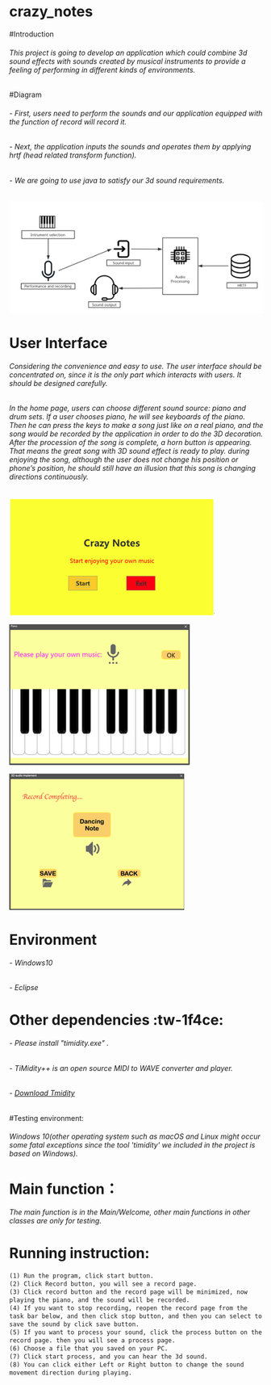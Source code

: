 # crazy_notes
#Introduction
###### This project is going to develop an application which could combine 3d sound effects with sounds created by musical instruments to provide a feeling of performing in different kinds of environments.

#Diagram 

###### - First, users need to perform the sounds and our application equipped with the function of record will record it.
###### - Next, the application inputs the sounds and operates them by applying hrtf (head related transform function). 
###### - We are going to use java to satisfy our 3d sound requirements.
![](https://github.com/b1b2ttt/images/blob/master/crazy_note_01.png?raw=true)

# User Interface 
###### Considering the convenience and easy to use. The user interface should be concentrated on, since it is the only part which interacts with users. It should be designed carefully.
###### In the home page, users can choose different sound source: piano and drum sets. If a user chooses piano, he will see keyboards of the piano. Then he can press the keys to make a song just like on a real piano, and the song would be recorded by the application in order to do the 3D decoration. After the procession of the song is complete, a horn button is appearing. That means the great song with 3D sound effect is ready to play. during enjoying the song, although the user does not change his position or phone’s position, he should still have an illusion that this song is changing directions continuously.
![](https://github.com/b1b2ttt/images/blob/master/crazy_note_02.png?raw=true)   

![](https://github.com/b1b2ttt/images/blob/master/crazy_note_03.png?raw=true)     

![](https://github.com/b1b2ttt/images/blob/master/crazy_note_05.png?raw=true)

# Environment 
###### - Windows10
###### - Eclipse
# Other dependencies :tw-1f4ce:
###### - Please install  "timidity.exe" . 
###### - TiMidity++ is an open source MIDI to WAVE converter and player.
###### - [Download Tmidity](https://sourceforge.net/projects/timidity/ "download Tmidity")

#Testing environment: 
###### Windows 10(other operating system such as macOS and Linux might occur some fatal exceptions since the tool    'timidity' we included in the project is based on Windows).

# Main function：
###### The main function is in the Main/Welcome, other main functions in other classes are only for testing.
# Running instruction:
	(1) Run the program, click start button.
	(2) Click Record button, you will see a record page.
	(3) Click record button and the record page will be minimized, now playing the piano, and the sound will be recorded.
	(4) If you want to stop recording, reopen the record page from the task bar below, and then click stop button, and then you can select to save the sound by click save button.
	(5) If you want to process your sound, click the process button on the record page. then you will see a process page.
	(6) Choose a file that you saved on your PC.
	(7) Click start process, and you can hear the 3d sound.
	(8) You can click either Left or Right button to change the sound movement direction during playing.
